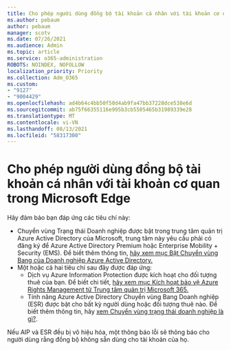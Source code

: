 ```yaml
---
title: Cho phép người dùng đồng bộ tài khoản cá nhân với tài khoản cơ quan trong Microsoft Edge
ms.author: pebaum
author: pebaum
manager: scotv
ms.date: 07/26/2021
ms.audience: Admin
ms.topic: article
ms.service: o365-administration
ROBOTS: NOINDEX, NOFOLLOW
localization_priority: Priority
ms.collection: Adm_O365
ms.custom:
- "9127"
- "9004429"
ms.openlocfilehash: ad4b64c4bb50f50d4ab9fa47bb37228dce538e6d
ms.sourcegitcommit: ab75f66355116e995b3cb5505465b31989339e28
ms.translationtype: MT
ms.contentlocale: vi-VN
ms.lasthandoff: 08/13/2021
ms.locfileid: "58317300"
---
```

# <a name="enable-a-user-to-sync-a-personal-account-with-the-work-account-in-microsoft-edge"></a>Cho phép người dùng đồng bộ tài khoản cá nhân với tài khoản cơ quan trong Microsoft Edge

Hãy đảm bảo bạn đáp ứng các tiêu chí này:

- Chuyển vùng Trạng thái Doanh nghiệp được bật trong trung tâm quản trị Azure Active Directory của Microsoft, trung tâm này yêu cầu phải có đăng ký để Azure Active Directory Premium hoặc Enterprise Mobility + Security (EMS). Để biết thêm thông tin, [hãy xem mục Bật Chuyển vùng Bang của Doanh nghiệp Azure Active Directory.](https://docs.microsoft.com/azure/active-directory/devices/enterprise-state-roaming-enable)
- Một hoặc cả hai tiêu chí sau đây được đáp ứng:
    - Dịch vụ Azure Information Protection được kích hoạt cho đối tượng thuê của bạn. Để biết chi tiết, [hãy xem mục Kích hoạt bảo vệ Azure Rights Management từ Trung tâm quản trị Microsoft 365.](https://docs.microsoft.com/azure/information-protection/activate-office365)
    - Tính năng Azure Active Directory Chuyển vùng Bang Doanh nghiệp (ESR) được bật cho bất kỳ người dùng hoặc đối tượng thuê nào. Để biết thêm thông tin, hãy [xem Chuyển vùng trạng thái doanh nghiệp là gì?](https://docs.microsoft.com/azure/active-directory/devices/enterprise-state-roaming-overview).

Nếu AIP và ESR đều bị vô hiệu hóa, một thông báo lỗi sẽ thông báo cho người dùng rằng đồng bộ không sẵn dùng cho tài khoản của họ.
